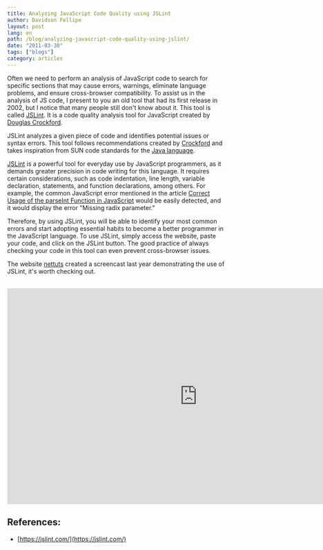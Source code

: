 ```yaml
---
title: Analyzing JavaScript Code Quality using JSLint
author: Davidson Fellipe
layout: post
lang: en
path: /blog/analyzing-javascript-code-quality-using-jslint/
date: "2011-03-30"
tags: ["blogs"]
category: articles
---
```


Often we need to perform an analysis of JavaScript code to search for specific sections that may cause errors, warnings, eliminate language problems, and ensure cross-browser compatibility. To assist us in the analysis of JS code, I present to you an old tool that had its first release in 2002, but I notice that many people still don't know about it. This tool is called [JSLint][1]. It is a code quality analysis tool for JavaScript created by [Douglas Crockford][3].

[1]: https://jslint.com
[3]: https://www.crockford.com/

JSLint analyzes a given piece of code and identifies potential issues or syntax errors. This tool follows recommendations created by [Crockford][4] and takes inspiration from SUN code standards for the [Java language][5].

[4]: https://crockford.com/code.html
[5]: http://www.oracle.com/technetwork/java/codeconv-138413.html

[JSLint][6] is a powerful tool for everyday use by JavaScript programmers, as it demands greater precision in code writing for this language. It requires certain considerations, such as code indentation, line length, variable declaration, statements, and function declarations, among others. For example, the common JavaScript error mentioned in the article [Correct Usage of the parseInt Function in JavaScript][7] would be easily detected, and it would display the error "Missing radix parameter."

[6]: https://www.jslint.com/
[7]: https://fellipe.com/blog/uso-correto-da-funcao-do-parseint-em-javascript/

Therefore, by using JSLint, you will be able to identify your most common errors and start adopting essential habits to become a better programmer in the JavaScript language. To use JSLint, simply access the website, paste your code, and click on the JSLint button. The good practice of always checking your code in this tool can even prevent cross-browser issues.

The website [nettuts][8] created a screencast last year demonstrating the use of JSLint, it's worth checking out.

[8]: https://code.tutsplus.com/

<br />

<iframe width="880" height="500" src="https://www.youtube.com/embed/gz2mBQBp4XE" frameBorder="0" allow="accelerometer; autoplay; encrypted-media; gyroscope; picture-in-picture" allowFullScreen></iframe>

## References:
- [https://jslint.com/](https://jslint.com/)